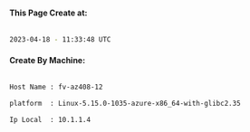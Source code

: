
   
#### This Page Create at:

```bash

2023-04-18 - 11:33:48 UTC

```

#### Create By Machine:

```bash

Host Name : fv-az408-12

platform  : Linux-5.15.0-1035-azure-x86_64-with-glibc2.35

Ip Local  : 10.1.1.4

```

